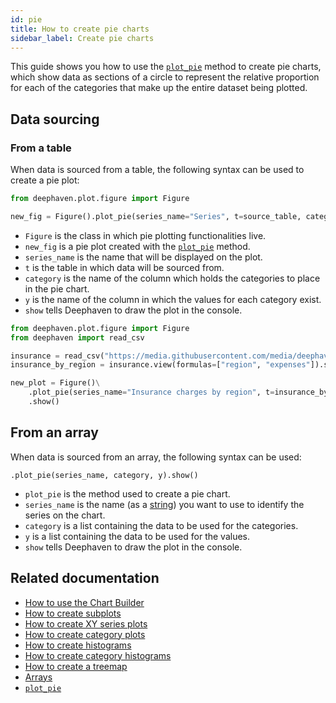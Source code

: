 ```yaml
---
id: pie
title: How to create pie charts
sidebar_label: Create pie charts
---
```


This guide shows you how to use the [`plot_pie`](../../reference/plot/piePlot.md) method to create pie charts, which show data as sections of a circle to represent the relative proportion for each of the categories that make up the entire dataset being plotted.

## Data sourcing

### From a table

When data is sourced from a table, the following syntax can be used to create a pie plot:

```python syntax
from deephaven.plot.figure import Figure

new_fig = Figure().plot_pie(series_name="Series", t=source_table, category="CategoryColumn", y="ValueColumn").show()
```

- `Figure` is the class in which pie plotting functionalities live.
- `new_fig` is a pie plot created with the [`plot_pie`](../../reference/plot/piePlot.md) method.
- `series_name` is the name that will be displayed on the plot.
- `t` is the table in which data will be sourced from.
- `category` is the name of the column which holds the categories to place in the pie chart.
- `y` is the name of the column in which the values for each category exist.
- `show` tells Deephaven to draw the plot in the console.

```python order=new_plot,insurance,insurance_by_region
from deephaven.plot.figure import Figure
from deephaven import read_csv

insurance = read_csv("https://media.githubusercontent.com/media/deephaven/examples/main/Insurance/csv/insurance.csv")
insurance_by_region = insurance.view(formulas=["region", "expenses"]).sum_by(["region"])

new_plot = Figure()\
    .plot_pie(series_name="Insurance charges by region", t=insurance_by_region, category="region", y="expenses")\
    .show()
```

## From an array

When data is sourced from an array, the following syntax can be used:

`.plot_pie(series_name, category, y).show()`

- `plot_pie` is the method used to create a pie chart.
- `series_name` is the name (as a [string](../../reference/query-language/types/strings.md)) you want to use to identify the series on the chart.
- `category` is a list containing the data to be used for the categories.
- `y` is a list containing the data to be used for the values.
- `show` tells Deephaven to draw the plot in the console.

## Related documentation

- [How to use the Chart Builder](../user-interface/chart-builder.md)
- [How to create subplots](./subplots.md)
- [How to create XY series plots](./xy-series.md)
- [How to create category plots](./category.md)
- [How to create histograms](./category-histogram.md)
- [How to create category histograms](./histogram.md)
- [How to create a treemap](./treemap.md)
- [Arrays](../../reference/query-language/types/arrays.md)
- [`plot_pie`](../../reference/plot/piePlot.md)
